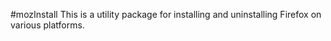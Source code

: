 #mozInstall
This is a utility package for installing and uninstalling Firefox on various platforms.
